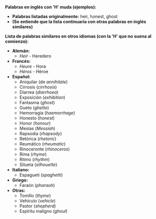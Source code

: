 

**Palabras en inglés con 'H' muda (ejemplos):**

*   **Palabras listadas originalmente:** heir, honest, ghost
*   **(Se entiende que la lista continuaría con otras palabras en inglés similares)**

**Lista de palabras similares en otros idiomas (con la 'H' que no suena al comienzo):**

*   **Alemán:**
    *   *Heir* - Heredero
*   **Francés:**
    *   *Heure* - Hora
    *   *Héros* - Héroe
*   **Español:**
    *   Aniquilar (de *annihilate*)
    *   Cirrosis (*cirrhosis*)
    *   Diarrea (*diarrhoea*)
    *   Exposición (*exhibition*)
    *   Fantasma (*ghost*)
    *   Gueto (*ghetto*)
    *   Hemorragia (*haemorrhage*)
    *   Honesto (*honest*)
    *   Honor (*honour*)
    *   Mesías (*Messiah*)
    *   Rapsodia (*rhapsody*)
    *   Retórica (*rhetoric*)
    *   Reumático (*rheumatic*)
    *   Rinoceronte (*rhinoceros*)
    *   Rima (*rhyme*)
    *   Ritmo (*rhythm*)
    *   Silueta (*silhouette*)
*   **Italiano:**
    *   Espagueti (*spaghetti*)
*   **Griego:**
    *   Faraón (*pharaoh*)
*   **Otras:**
    *   Tomillo (*thyme*)
    *   Vehículo (*vehicle*)
    *   Pastor (*shepherd*)
    *   Espíritu maligno (*ghoul*)

